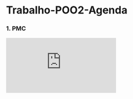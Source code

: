 # Trabalho-POO2-Agenda


### 1. PMC<br>

![Arquivo PDF do PMC](https://github.com/luizeduardogagnoamancio/Trabalho-POO2-Agenda/blob/main/PMC-Agenda%20Organizador.pdf)
